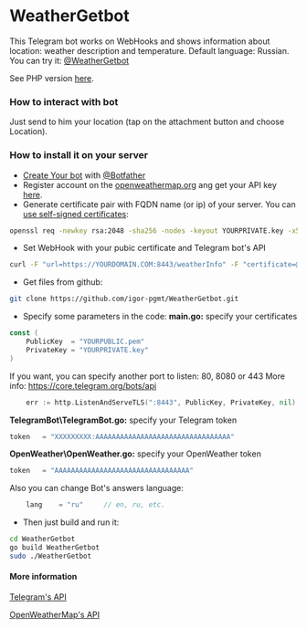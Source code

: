 # WeatherGetbot

This Telegram bot works on WebHooks and shows information about location: weather description and temperature.
Default language: Russian.
You can try it: [@WeatherGetbot](https://t.me/WeatherGetbot)

See PHP version [here](https://github.com/igor-pgmt/Weather2Getbot).

### How to interact with bot
Just send to him your location (tap on the attachment button and choose Location).

### How to install it on your server
  - [Create Your bot](https://core.telegram.org/bots#6-botfather) with [@Botfather](https://t.me/BotFather)
  - Register account on the [openweathermap.org](https://home.openweathermap.org/users/sign_up) ang get your API key [here](https://home.openweathermap.org/api_keys).
  - Generate certificate pair with FQDN name (or ip) of your server. You can [use self-signed certificates](https://core.telegram.org/bots/self-signed):
```sh
openssl req -newkey rsa:2048 -sha256 -nodes -keyout YOURPRIVATE.key -x509 -days 365 -out YOURPUBLIC.pem -subj "/C=RU/ST=MSC/L=Moscow/O=No/CN=YOURDOMAIN.COM"
```
  - Set WebHook with your pubic certificate and Telegram bot's API
```sh
curl -F "url=https://YOURDOMAIN.COM:8443/weatherInfo" -F "certificate=@YOURPUBLIC.pem" "https://api.telegram.org/botXXXXXXXXX:AAAAAAAAAAAAAAAAAAAAAAAA/setwebhook"
```
  - Get files from github:
```sh
git clone https://github.com/igor-pgmt/WeatherGetbot.git
```
  - Specify some parameters in the code:
**main.go:** specify your certificates
```go
const (
	PublicKey  = "YOURPUBLIC.pem"
	PrivateKey = "YOURPRIVATE.key"
)
```
If you want, you can specify another port to listen: 80, 8080 or 443
More info: https://core.telegram.org/bots/api
```go
	err := http.ListenAndServeTLS(":8443", PublicKey, PrivateKey, nil)
```
**TelegramBot\TelegramBot.go:** specify your Telegram token
```go
token   = "XXXXXXXXX:AAAAAAAAAAAAAAAAAAAAAAAAAAAAAAAAA"
```
**OpenWeather\OpenWeather.go:** specify your OpenWeather token
```go
token   = "AAAAAAAAAAAAAAAAAAAAAAAAAAAAAAAAA"
```
Also you can change Bot's answers language:
```go
    lang    = "ru"     // en, ru, etc.
```
  - Then just build and run it:
```bash
cd WeatherGetbot
go build WeatherGetbot
sudo ./WeatherGetbot
```

#### More information

[Telegram's API](https://core.telegram.org/bots/api)

[OpenWeatherMap's API](https://openweathermap.org/current)
